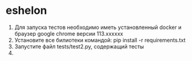 # eshelon

1. Для запуска тестов необходимо иметь установленный docker и браузер google chrome версии 113.хххххх
2. Установите все билиотеки командой: pip install -r requirements.txt
3. Запустите файл tests/test2.py, содержащий тесты 
4.
